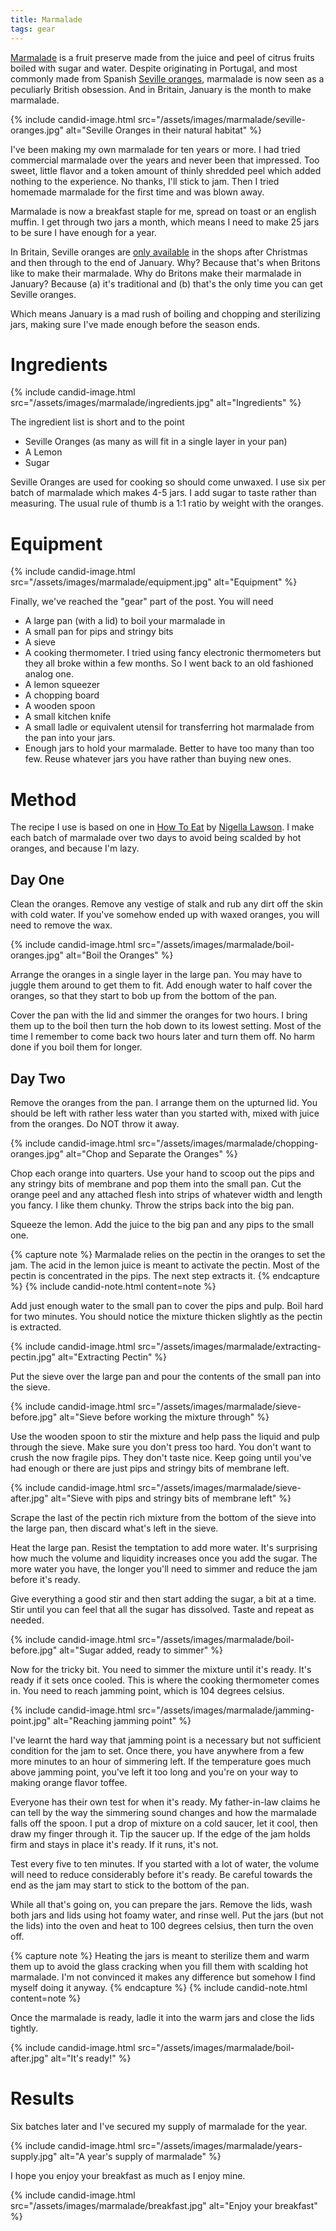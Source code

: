 ```yaml
---
title: Marmalade
tags: gear
---
```


[Marmalade](https://en.wikipedia.org/wiki/Marmalade) is a fruit preserve made from the juice and peel of citrus fruits boiled with sugar and water. Despite originating in Portugal, and most commonly made from Spanish [Seville oranges](https://en.wikipedia.org/wiki/Bitter_orange), marmalade is now seen as a peculiarly British obsession. And in Britain, January is the month to make marmalade. 

{% include candid-image.html src="/assets/images/marmalade/seville-oranges.jpg" alt="Seville Oranges in their natural habitat" %}

I've been making my own marmalade for ten years or more. I had tried commercial marmalade over the years and never been that impressed. Too sweet, little flavor and a token amount of thinly shredded peel which added nothing to the experience. No thanks, I'll stick to jam. Then I tried homemade marmalade for the first time and was blown away. 

Marmalade is now a breakfast staple for me, spread on toast or an english muffin. I get through two jars a month, which means I need to make 25 jars to be sure I have enough for a year. 

In Britain, Seville oranges are [only available](https://www.theguardian.com/lifeandstyle/2015/dec/27/seville-season-a-time-to-be-sweet-on-sour-oranges) in the shops after Christmas and then through to the end of January. Why? Because that's when Britons like to make their marmalade. Why do Britons make their marmalade in January? Because (a) it's traditional and (b) that's the only time you can get Seville oranges.

Which means January is a mad rush of boiling and chopping and sterilizing jars, making sure I've made enough before the season ends. 

# Ingredients

{% include candid-image.html src="/assets/images/marmalade/ingredients.jpg" alt="Ingredients" %}

The ingredient list is short and to the point
* Seville Oranges (as many as will fit in a single layer in your pan)
* A Lemon
* Sugar

Seville Oranges are used for cooking so should come unwaxed. I use six per batch of marmalade which makes 4-5 jars. I add sugar to taste rather than measuring. The usual rule of thumb is a 1:1 ratio by weight with the oranges. 

# Equipment

{% include candid-image.html src="/assets/images/marmalade/equipment.jpg" alt="Equipment" %}

Finally, we've reached the "gear" part of the post. You will need
* A large pan (with a lid) to boil your marmalade in
* A small pan for pips and stringy bits
* A sieve
* A cooking thermometer. I tried using fancy electronic thermometers but they all broke within a few months. So I went back to an old fashioned analog one.
* A lemon squeezer
* A chopping board
* A wooden spoon
* A small kitchen knife
* A small ladle or equivalent utensil for transferring hot marmalade from the pan into your jars.
* Enough jars to hold your marmalade. Better to have too many than too few. Reuse whatever jars you have rather than buying new ones.

# Method

The recipe I use is based on one in [How To Eat](https://www.nigella.com/books/how-to-eat) by [Nigella Lawson](https://en.wikipedia.org/wiki/Nigella_Lawson). I make each batch of marmalade over two days to avoid being scalded by hot oranges, and because I'm lazy.

## Day One

Clean the oranges. Remove any vestige of stalk and rub any dirt off the skin with cold water. If you've somehow ended up with waxed oranges, you will need to remove the wax. 

{% include candid-image.html src="/assets/images/marmalade/boil-oranges.jpg" alt="Boil the Oranges" %}

Arrange the oranges in a single layer in the large pan. You may have to juggle them around to get them to fit. Add enough water to half cover the oranges, so that they start to bob up from the bottom of the pan. 

Cover the pan with the lid and simmer the oranges for two hours. I bring them up to the boil then turn the hob down to its lowest setting. Most of the time I remember to come back two hours later and turn them off. No harm done if you boil them for longer.

## Day Two

Remove the oranges from the pan. I arrange them on the upturned lid. You should be left with rather less water than you started with, mixed with juice from the oranges. Do NOT throw it away.

{% include candid-image.html src="/assets/images/marmalade/chopping-oranges.jpg" alt="Chop and Separate the Oranges" %}

Chop each orange into quarters. Use your hand to scoop out the pips and any stringy bits of membrane and pop them into the small pan. Cut the orange peel and any attached flesh into strips of whatever width and length you fancy. I like them chunky. Throw the strips back into the big pan.

Squeeze the lemon. Add the juice to the big pan and any pips to the small one. 

{% capture note %}
Marmalade relies on the pectin in the oranges to set the jam. The acid in the lemon juice is meant to activate the pectin. Most of the pectin is concentrated in the pips. The next step extracts it. 
{% endcapture %}
{% include candid-note.html content=note %}

Add just enough water to the small pan to cover the pips and pulp. Boil hard for two minutes. You should notice the mixture thicken slightly as the pectin is extracted.

{% include candid-image.html src="/assets/images/marmalade/extracting-pectin.jpg" alt="Extracting Pectin" %}

Put the sieve over the large pan and pour the contents of the small pan into the sieve.

{% include candid-image.html src="/assets/images/marmalade/sieve-before.jpg" alt="Sieve before working the mixture through" %}

Use the wooden spoon to stir the mixture and help pass the liquid and pulp through the sieve. Make sure you don't press too hard. You don't want to crush the now fragile pips. They don't taste nice. Keep going until you've had enough or there are just pips and stringy bits of membrane left.

{% include candid-image.html src="/assets/images/marmalade/sieve-after.jpg" alt="Sieve with pips and stringy bits of membrane left" %}

Scrape the last of the pectin rich mixture from the bottom of the sieve into the large pan, then discard what's left in the sieve.

Heat the large pan. Resist the temptation to add more water. It's surprising how much the volume and liquidity increases once you add the sugar. The more water you have, the longer you'll need to simmer and reduce the jam before it's ready.

Give everything a good stir and then start adding the sugar, a bit at a time. Stir until you can feel that all the sugar has dissolved. Taste and repeat as needed. 

{% include candid-image.html src="/assets/images/marmalade/boil-before.jpg" alt="Sugar added, ready to simmer" %}

Now for the tricky bit. You need to simmer the mixture until it's ready. It's ready if it sets once cooled. This is where the cooking thermometer comes in. You need to reach jamming point, which is 104 degrees celsius.  

{% include candid-image.html src="/assets/images/marmalade/jamming-point.jpg" alt="Reaching jamming point" %}

I've learnt the hard way that jamming point is a necessary but not sufficient condition for the jam to set. Once there, you have anywhere from a few more minutes to an hour of simmering left. If the temperature goes much above jamming point, you've left it too long and you're on your way to making orange flavor toffee. 

Everyone has their own test for when it's ready. My father-in-law claims he can tell by the way the simmering sound changes and how the marmalade falls off the spoon. I put a drop of mixture on a cold saucer, let it cool, then draw my finger through it. Tip the saucer up. If the edge of the jam holds firm and stays in place it's ready. If it runs, it's not. 

Test every five to ten minutes. If you started with a lot of water, the volume will need to reduce considerably before it's ready. Be careful towards the end as the jam may start to stick to the bottom of the pan. 

While all that's going on, you can prepare the jars. Remove the lids, wash both jars and lids using hot foamy water, and rinse well. Put the jars (but not the lids) into the oven and heat to 100 degrees celsius, then turn the oven off. 

{% capture note %}
Heating the jars is meant to sterilize them and warm them up to avoid the glass cracking when you fill them with scalding hot marmalade. I'm not convinced it makes any difference but somehow I find myself doing it anyway.
{% endcapture %}
{% include candid-note.html content=note %}

Once the marmalade is ready, ladle it into the warm jars and close the lids tightly. 

{% include candid-image.html src="/assets/images/marmalade/boil-after.jpg" alt="It's ready!" %}

# Results

 Six batches later and I've secured my supply of marmalade for the year.

{% include candid-image.html src="/assets/images/marmalade/years-supply.jpg" alt="A year's supply of marmalade" %}

I hope you enjoy your breakfast as much as I enjoy mine. 

{% include candid-image.html src="/assets/images/marmalade/breakfast.jpg" alt="Enjoy your breakfast" %}

